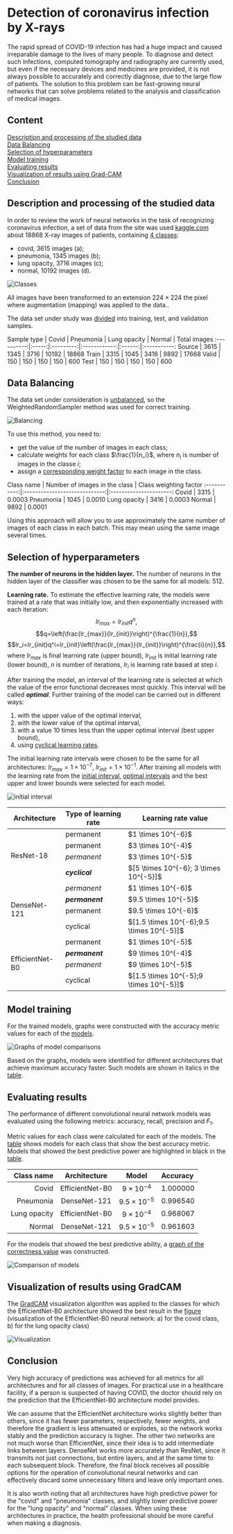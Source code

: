 # Detection of coronavirus infection by X-rays
The rapid spread of COVID-19 infection has had a huge impact and caused irreparable damage to the lives of many people. To diagnose and detect such infections, computed tomography and radiography are currently used, but even if the necessary devices and medicines are provided, it is not always possible to accurately and correctly diagnose, due to the large flow of patients. The solution to this problem can be fast-growing neural networks that can solve problems related to the analysis and classification of medical images.

## Content
[Description and processing of the studied data](#description)     
[Data Balancing](#balancing)   
[Selection of hyperparameters](#hyperparameters)  
[Model training](#training)   
[Evaluating results](#evaluation)   
[Visualization of results using Grad-CAM](#vizualization)   
[Conclusion](#сonclusion)

<a name="description"><h2>Description and processing of the studied data</h2></a>
In order to review the work of neural networks in the task of recognizing coronavirus infection, a set of data from the site was used [kaggle.com](www.kaggle.com/datasets/tawsifurrahman/covid19-radiography-database) about 18868 X-ray images of patients, containing [4 classes](#class_img):
- covid, 3615 images (a);
- pneumonia, 1345 images (b);
- lung opacity, 3716 images (c);
- normal, 10192 images (d).

<a name="class_img">![Classes](https://github.com/businsweetie/data_science_projects/blob/main/detection-of-coronavirus-infection-by-X-rays/pic/Dataset.png)</a>

All images have been transformed to an extension $224 \times 224$ the pixel where augmentation (mapping) was applied to the data..

The data set under study was [divided](#sample_table) into training, test, and validation samples.

<a name="sample_table"></a>
Sample type | Covid | Pneumonia | Lung opacity | Normal | Total images
:----------:|:-----:|:---------:|:------------:|:------:|:-----------:
Source      | 3615  | 1345      | 3716         | 10192  | 18868 
Train       | 3315  | 1045      | 3416         | 9892   | 17668
Valid       | 150   | 150       | 150          | 150    | 600
Test        | 150   | 150       | 150          | 150    | 600


<a name="balancing"><h2>Data Balancing</h2></a>
The data set under consideration is [unbalanced](#balancing_img), so the WeightedRandomSampler method was used for correct training.

<a name="balancing_img">![Balancing](https://github.com/businsweetie/data_science_projects/blob/main/detection-of-coronavirus-infection-by-X-rays/pic/DistrData.png)</a>

To use this method, you need to:
- get the value of the number of images in each class;
- calculate weights for each class $\frac{1}{n_i}$, where  $n_i$ is number of images in the classе $i$;
- assign a [corresponding weight factor](#weight_table) to each image in the class.

<a name="weight_table"></a>
Class name   | Number of images in the class | Class weighting factor
:-----------:|:-----------------------------:|:----------------------:
Covid        | $3315$                          | $0.0003$
Pneumonia    | $1045$                          | $0.0010$
Lung opacity | $3416$                          | $0.0003$
Normal       | $9892$                          | $0.0001$

Using this approach will allow you to use approximately the same number of images of each class in each batch. This may mean using the same image several times.

<a name="hyperparameters"><h2>Selection of hyperparameters</h2></a>
**The number of neurons in the hidden layer.** The number of neurons in the hidden layer of the classifier was chosen to be the same for all models: 512.

**Learning rate.** To estimate the effective learning rate, the models were trained at a rate that was initially low, and then exponentially increased with each iteration:
$$lr_{max}=lr_{init}q^n,$$
$$q=\left(\frac{lr_{max}}{lr_{init}}\right)^{\frac{1}{n}},$$
$$lr_i=lr_{init}q^i=lr_{init}\left(\frac{lr_{max}}{lr_{init}}\right)^{\frac{i}{n}},$$
where $lr_{max}$ is final learning rate (upper bound), $lr_{init}$ is initial learning rate (lower bound), $n$ is number of iterations, $lr_i$ is learning rate based at step $i$.

After training the model, an interval of the learning rate is selected at which the value of the error functional decreases most quickly. This interval will be called **_optimal_**. Further training of the model can be carried out in different ways:
1. with the upper value of the optimal interval,
2. with the lower value of the optimal interval,
3. with a value 10 times less than the upper optimal interval (best upper bound),
4. using [cyclical learning rates](https://arxiv.org/abs/1506.01186).

The initial learning rate intervals were chosen to be the same for all architectures: $lr_{max}=1 \times 10^{-7}$, $lr_{init}=1 \times 10^{-1}$. After training all models with the learning rate from the [initial interval](#initial_intervals_img), [optimal intervals](#optimal_intervals_table) and the best upper and lower bounds were selected for each model.

<a name="initial_intervals_img">![initial interval](https://github.com/businsweetie/data_science_projects/blob/main/detection-of-coronavirus-infection-by-X-rays/pic/AllScheduler.jpg)</a>

<a name="optimal_intervals_table"></a>
<table>
    <thead>
        <tr>
            <th>Architecture</th>
            <th>Type of learning rate</th>
            <th>Learning rate value</th>
        </tr>
    </thead>
    <tbody>
        <tr>
            <td rowspan=4>ResNet-18</td>
            <td>permanent</td>
            <td>$1 \times 10^{-6}$</td>
        </tr>
        <tr>
            <td>permanent</td>
            <td>$3 \times 10^{-4}$</td>
        </tr>
        <tr>
            <td><em>permanent</em></td>
            <td>$3 \times 10^{-5}$</td>
        </tr>
        <tr>
            <td><em><strong>cyclical</strong></em></td>
            <td>$[5 \times 10^{-6}; 3 \times 10^{-5}]$</td>
        </tr>
      <tr>
            <td rowspan=4>DenseNet-121</td>
            <td><em>permanent</em></td>
            <td>$1 \times 10^{-6}$</td>
        </tr>
        <tr>
            <td><em><strong>permanent</strong></em></td>
            <td>$9.5 \times 10^{-5}$</td>
        </tr>
        <tr>
            <td>permanent</td>
            <td>$9.5 \times 10^{-6}$</td>
        </tr>
        <tr>
            <td>cyclical</td>
            <td>$[1.5 \times 10^{-6};9.5 \times 10^{-5}]$</td>
        </tr>
      <tr>
            <td rowspan=4>EfficientNet-B0</td>
            <td>permanent</td>
            <td>$1 \times 10^{-5}$</td>
        </tr>
        <tr>
            <td><em><strong>permanent</strong></em></td>
            <td>$9 \times 10^{-4}$</td>
        </tr>
        <tr>
            <td><em>permanent</em></td>
            <td>$9 \times 10^{-5}$</td>
        </tr>
        <tr>
            <td>cyclical</td>
            <td>$[1.5 \times 10^{-5};9 \times 10^{-5}]$</td>
        </tr>
    </tbody>
</table>

<a name="training"><h2>Model training</h2></a>

For the trained models, graphs were constructed with the accuracy metric values for each of the [models](#models_comp_img).

<a name="models_comp_img">![Graphs of model comparisons](https://github.com/businsweetie/data_science_projects/blob/main/detection-of-coronavirus-infection-by-X-rays/pic/ModelsComp.png)</a>

Based on the graphs, models were identified for different architectures that achieve maximum accuracy faster. Such models are shown in italics in the [table](#optimal_intervals_table).

<a name="evaluation"><h2>Evaluating results</h2></a>

The performance of different convolutional neural network models was evaluated using the following metrics: accuracy, recall, precision and $F_1$.

Metric values for each class were calculated for each of the models. The [table](#best_metrics_table) shows models for each class that show the best accuracy metric. Models that showed the best predictive power are highlighted in black in the [table](#optimal_intervals_table).

<a name="best_metrics_table"></a>

Class name   | Architecture    | Model               | Accuracy
------------:|:---------------:|:-------------------:|:--------
Covid        | EfficientNet-B0 | $9\times 10^{-4}$   | $1.000000$
Pneumonia    | DenseNet-121    | $9.5\times 10^{-5}$ | $0.996540$
Lung opacity | EfficientNet-B0 | $9\times 10^{-4}$   | $0.968067$
Normal       | DenseNet-121    | $9.5\times 10^{-5}$ | $0.961603$

For the models that showed the best predictive ability, a [graph of the correctness value](#acc_comp_img) was constructed.

<a name="acc_comp_img">![Comparison of models](https://github.com/businsweetie/data_science_projects/blob/main/detection-of-coronavirus-infection-by-X-rays/pic/AccCompCovid.png)</a>

<a name="vizualization"><h2>Visualization of results using GradCAM</h2></a>

The [GradCAM](https://arxiv.org/pdf/1610.02391.pdf) visualization algorithm was applied to the classes for which the EfficientNet-B0 architecture showed the best result in the [figure](#grad_cam_img) (visualization of the EfficientNet-B0 neural network: a) for the covid class, b) for the lung opacity class)

<a name="grad_cam_img">![Visualization](https://github.com/businsweetie/data_science_projects/blob/main/detection-of-coronavirus-infection-by-X-rays/pic/GradCam.jpg)</a>

<a name="сonclusion"><h2>Conclusion</h2></a>

Very high accuracy of predictions was achieved for all metrics for all architectures and for all classes of images. For practical use in a healthcare facility, if a person is suspected of having COVID, the doctor should rely on the prediction that the EfficientNet-B0 architecture model provides.

We can assume that the EfficientNet architecture works slightly better than others, since it has fewer parameters, respectively, fewer weights, and therefore the gradient is less attenuated or explodes, so the network works stably and the prediction accuracy is higher. The other two networks are not much worse than EfficientNet, since their idea is to add intermediate links between layers. DenseNet works more accurately than ResNet, since it transmits not just connections, but entire layers, and at the same time to each subsequent block. Therefore, the final block receives all possible options for the operation of convolutional neural networks and can effectively discard some unnecessary filters and leave only important ones.

It is also worth noting that all architectures have high predictive power for the "covid" and "pneumonia" classes, and slightly lower predictive power for the "lung opacity" and "normal" classes. When using these architectures in practice, the health professional should be more careful when making a diagnosis.
